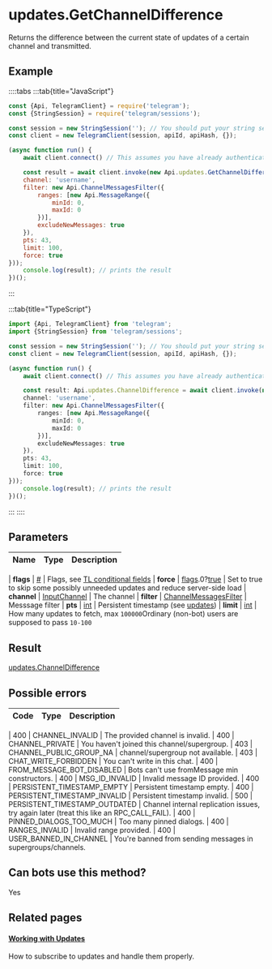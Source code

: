 # updates.GetChannelDifference

Returns the difference between the current state of updates of a certain channel and transmitted.



## Example

::::tabs
:::tab{title="JavaScript"}
```js
const {Api, TelegramClient} = require('telegram');
const {StringSession} = require('telegram/sessions');

const session = new StringSession(''); // You should put your string session here
const client = new TelegramClient(session, apiId, apiHash, {});

(async function run() {
    await client.connect() // This assumes you have already authenticated with .start()

    const result = await client.invoke(new Api.updates.GetChannelDifference({
    channel: 'username',
    filter: new Api.ChannelMessagesFilter({
        ranges: [new Api.MessageRange({
            minId: 0,
            maxId: 0
        })],
        excludeNewMessages: true
    }),
    pts: 43,
    limit: 100,
    force: true
}));
    console.log(result); // prints the result
})();
```
:::

:::tab{title="TypeScript"}
```ts
import {Api, TelegramClient} from 'telegram';
import {StringSession} from 'telegram/sessions';

const session = new StringSession(''); // You should put your string session here
const client = new TelegramClient(session, apiId, apiHash, {});

(async function run() {
    await client.connect() // This assumes you have already authenticated with .start()

    const result: Api.updates.ChannelDifference = await client.invoke(new Api.updates.GetChannelDifference({
    channel: 'username',
    filter: new Api.ChannelMessagesFilter({
        ranges: [new Api.MessageRange({
            minId: 0,
            maxId: 0
        })],
        excludeNewMessages: true
    }),
    pts: 43,
    limit: 100,
    force: true
}));
    console.log(result); // prints the result
})();
```
:::
::::



## Parameters

| Name | Type | Description |
| :--: | ---- | ----------- |

| **flags** | [#](https://core.telegram.org/type/%23) | Flags, see [TL conditional fields](https://core.telegram.org/mtproto/TL-combinators#conditional-fields) 
| **force** | [flags](https://core.telegram.org/mtproto/TL-combinators#conditional-fields).0?[true](https://core.telegram.org/constructor/true) | Set to true to skip some possibly unneeded updates and reduce server-side load 
| **channel** | [InputChannel](https://core.telegram.org/type/InputChannel) | The channel 
| **filter** | [ChannelMessagesFilter](https://core.telegram.org/type/ChannelMessagesFilter) | Messsage filter 
| **pts** | [int](https://core.telegram.org/type/int) | Persistent timestamp (see [updates](https://core.telegram.org/api/updates)) 
| **limit** | [int](https://core.telegram.org/type/int) | How many updates to fetch, max `100000`Ordinary (non-bot) users are supposed to pass `10-100` 


## Result

[updates.ChannelDifference](https://core.telegram.org/type/updates.ChannelDifference)



## Possible errors

| Code | Type | Description |
| :--: | ---- | ----------- |

| 400 | CHANNEL\_INVALID | The provided channel is invalid. 
| 400 | CHANNEL\_PRIVATE | You haven't joined this channel/supergroup. 
| 403 | CHANNEL\_PUBLIC\_GROUP\_NA | channel/supergroup not available. 
| 403 | CHAT\_WRITE\_FORBIDDEN | You can't write in this chat. 
| 400 | FROM\_MESSAGE\_BOT\_DISABLED | Bots can't use fromMessage min constructors. 
| 400 | MSG\_ID\_INVALID | Invalid message ID provided. 
| 400 | PERSISTENT\_TIMESTAMP\_EMPTY | Persistent timestamp empty. 
| 400 | PERSISTENT\_TIMESTAMP\_INVALID | Persistent timestamp invalid. 
| 500 | PERSISTENT\_TIMESTAMP\_OUTDATED | Channel internal replication issues, try again later (treat this like an RPC\_CALL\_FAIL). 
| 400 | PINNED\_DIALOGS\_TOO\_MUCH | Too many pinned dialogs. 
| 400 | RANGES\_INVALID | Invalid range provided. 
| 400 | USER\_BANNED\_IN\_CHANNEL | You're banned from sending messages in supergroups/channels. 


## Can bots use this method?

Yes

## Related pages

#### [Working with Updates](https://core.telegram.org/api/updates)

How to subscribe to updates and handle them properly.




